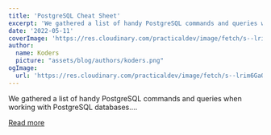 ```yaml
---
title: 'PostgreSQL Cheat Sheet'
excerpt: 'We gathered a list of handy PostgreSQL commands and queries when working with PostgreSQL databases....'
date: '2022-05-11'
coverImage: 'https://res.cloudinary.com/practicaldev/image/fetch/s--lrim6GaQ--/c_imagga_scale,f_auto,fl_progressive,h_420,q_auto,w_1000/https://dev-to-uploads.s3.amazonaws.com/uploads/articles/t4ti0mqpx5sxlr92o31d.png'
author:
  name: Koders
  picture: "assets/blog/authors/koders.png"
ogImage:
  url: 'https://res.cloudinary.com/practicaldev/image/fetch/s--lrim6GaQ--/c_imagga_scale,f_auto,fl_progressive,h_420,q_auto,w_1000/https://dev-to-uploads.s3.amazonaws.com/uploads/articles/t4ti0mqpx5sxlr92o31d.png'
---
```


We gathered a list of handy PostgreSQL commands and queries when working with PostgreSQL databases....

[Read more](https://dev.to/forestadmin/postgresql-cheat-sheet-38j3)
